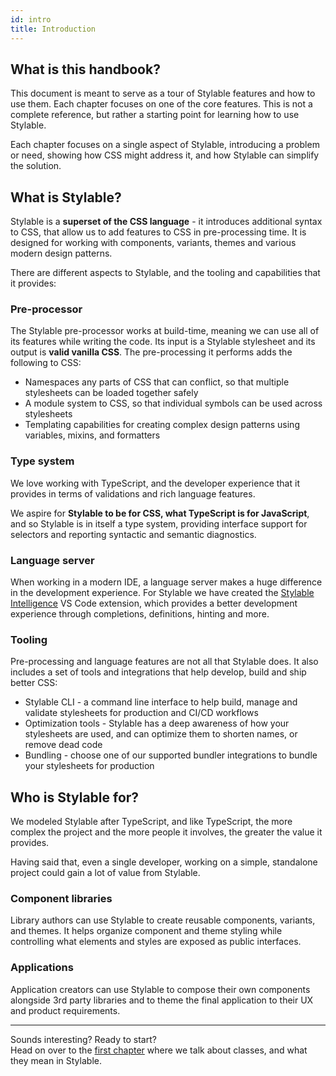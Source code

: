 ```yaml
---
id: intro
title: Introduction
---
```


## What is this handbook?

This document is meant to serve as a tour of Stylable features and how to use them. Each chapter focuses on one of the core features. This is not a complete reference, but rather a starting point for learning how to use Stylable.

<!-- TODO: when adding chapters about tooling, add mention here -->

Each chapter focuses on a single aspect of Stylable, introducing a problem or need, showing how CSS might address it, and how Stylable can simplify the solution.

## What is Stylable?

Stylable is a **superset of the CSS language** - it introduces additional syntax to CSS, that allow us to add features to CSS in pre-processing time. It is designed for working with components, variants, themes and various modern design patterns.

There are different aspects to Stylable, and the tooling and capabilities that it provides:

### Pre-processor

The Stylable pre-processor works at build-time, meaning we can use all of its features while writing the code. Its input is a Stylable stylesheet and its output is **valid vanilla CSS**. The pre-processing it performs adds the following to CSS:

- Namespaces any parts of CSS that can conflict, so that multiple stylesheets can be loaded together safely
- A module system to CSS, so that individual symbols can be used across stylesheets
- Templating capabilities for creating complex design patterns using variables, mixins, and formatters

### Type system

We love working with TypeScript, and the developer experience that it provides in terms of validations and rich language features.

We aspire for **Stylable to be for CSS, what TypeScript is for JavaScript**, and so Stylable is in itself a type system, providing interface support for selectors and reporting syntactic and semantic diagnostics.

### Language server

When working in a modern IDE, a language server makes a huge difference in the development experience. For Stylable we have created the [Stylable Intelligence](../../getting-started/stylable-intelligence.md) VS Code extension, which provides a better development experience through completions, definitions, hinting and more.

### Tooling

Pre-processing and language features are not all that Stylable does. It also includes a set of tools and integrations that help develop, build and ship better CSS:

- Stylable CLI - a command line interface to help build, manage and validate stylesheets for production and CI/CD workflows
- Optimization tools - Stylable has a deep awareness of how your stylesheets are used, and can optimize them to shorten names, or remove dead code
- Bundling - choose one of our supported bundler integrations to bundle your stylesheets for production

## Who is Stylable for?

We modeled Stylable after TypeScript, and like TypeScript, the more complex the project and the more people it involves, the greater the value it provides.

Having said that, even a single developer, working on a simple, standalone project could gain a lot of value from Stylable.

### Component libraries

Library authors can use Stylable to create reusable components, variants, and themes. It helps organize component and theme styling while controlling what elements and styles are exposed as public interfaces.

### Applications

Application creators can use Stylable to compose their own components alongside 3rd party libraries and to theme the final application to their UX and product requirements.

---

Sounds interesting? Ready to start?  
Head on over to the [first chapter](./class.mdx) where we talk about classes, and what they mean in Stylable.

